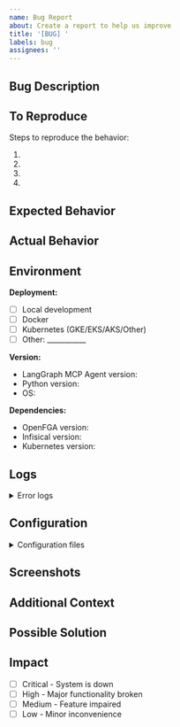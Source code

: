 ```yaml
---
name: Bug Report
about: Create a report to help us improve
title: '[BUG] '
labels: bug
assignees: ''
---
```


## Bug Description

<!-- A clear and concise description of what the bug is -->

## To Reproduce

Steps to reproduce the behavior:

1.
2.
3.
4.

## Expected Behavior

<!-- A clear and concise description of what you expected to happen -->

## Actual Behavior

<!-- What actually happened -->

## Environment

**Deployment:**
- [ ] Local development
- [ ] Docker
- [ ] Kubernetes (GKE/EKS/AKS/Other)
- [ ] Other: ___________

**Version:**
- LangGraph MCP Agent version: <!-- e.g., v1.0.0 -->
- Python version: <!-- e.g., 3.11.5 -->
- OS: <!-- e.g., Ubuntu 22.04, macOS 14, Windows 11 -->

**Dependencies:**
- OpenFGA version: <!-- if applicable -->
- Infisical version: <!-- if applicable -->
- Kubernetes version: <!-- if applicable -->

## Logs

<details>
<summary>Error logs</summary>

```
Paste error logs here
```

</details>

## Configuration

<details>
<summary>Configuration files</summary>

```yaml
# Paste relevant configuration (remove sensitive data!)
```

</details>

## Screenshots

<!-- If applicable, add screenshots to help explain your problem -->

## Additional Context

<!-- Add any other context about the problem here -->

## Possible Solution

<!-- Optional: suggest a fix or reason for the bug -->

## Impact

- [ ] Critical - System is down
- [ ] High - Major functionality broken
- [ ] Medium - Feature impaired
- [ ] Low - Minor inconvenience

